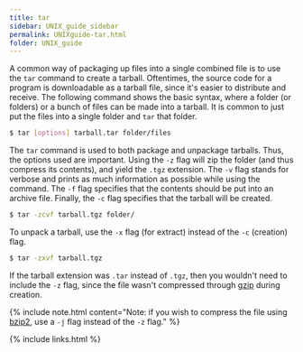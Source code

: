 ```yaml
---
title: tar
sidebar: UNIX_guide_sidebar
permalink: UNIXguide-tar.html
folder: UNIX_guide
---
```


<link rel="stylesheet" href="css/theme-blue.css">

A common way of packaging up files into a single combined file is to use the
`tar` command to create a tarball.
Oftentimes, the source code for a program is downloadable as a tarball file,
since it's easier to distribute and receive.
The following command shows the basic syntax, where a folder (or folders) or a
bunch of files can be made into a tarball.
It is common to just put the files into a single folder and `tar` that folder.
```bash
$ tar [options] tarball.tar folder/files
```
The `tar` command is used to both package and unpackage tarballs.
Thus, the options used are important. Using the `-z` flag will zip the folder
(and thus compress its contents), and yield the `.tgz` extension.
The `-v` flag stands for verbose and prints as much information as possible
while using the command.
The `-f` flag specifies that the contents should be put into an archive file.
Finally, the `-c` flag specifies that the tarball will be created.
```bash
$ tar -zcvf tarball.tgz folder/
```
To unpack a tarball, use the `-x` flag (for extract) instead of the `-c`
(creation) flag.
```bash
$ tar -zxvf tarball.tgz
```
If the tarball extension was `.tar` instead of `.tgz`, then you wouldn't need
to include the `-z` flag, since the file wasn't compressed through
[gzip](UNIXguide-gzip.html) during creation.

{% include note.html content="Note: if you wish to compress the file using
[bzip2](UNIXguide-bzip2.html), use a `-j` flag instead of the `-z` flag." %}

{% include links.html %}
